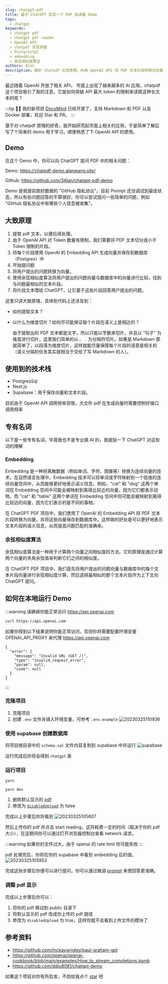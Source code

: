 ```yaml
---
slug: chatgpt-pdf
title: 基于 ChatGPT 实现一个 PDF 阅读器 Demo
tags:
  - chatgpt
keywords:
  - chatgpt pdf
  - chatgpt pdf reader
  - OpenAI API
  - chatpdf 实现原理
  - PostgresSql
  - embedding
  - 余弦相似度算法
authors: Alan
description: 解析 chatpdf 实现原理，利用 OpenAI API 将 PDF 文本片段转换为向量，并使用余弦相似度算法匹配用户提出的问题和文本片段，从而实现对长文本的问答。
---
```


最近随着 OpenAI 开放了相关 API， 市面上出现了越来越多的 AI 应用，chatpdf 这个项目吸引了我的注意，它是如何突破 API 最大 token 的限制来读取这种长文本的呢？

<!--truncate-->

:::tip
🎉🎉 我的新项目 [DocsMind](https://github.com/3Alan/DocsMind) 已经开源了，支持 Markdown 和 PDF 以及 Docker 部署，欢迎 Star 和 PR。
:::

基于对 chatpdf 原理的好奇，我开始研究起市面上相关的应用，于是简单了解后写了个简单的 demo 用于学习，顺便熟悉了下 OpenAI API 的使用。

## Demo

在这个 Demo 中，你可以向 ChatGPT 提问 PDF 中的相关问题：

Demo: https://chatpdf-demo.alanwang.site/

Github: https://github.com/3Alan/chatgpt-pdf-demo

Demo 是我提前跑好数据的 "GitHub 隐私协议"。目前 Prompt 还没调试到最佳状态，所以有些问题回答的不算很好。你可以尝试提问一些简单的问题，例如 "GitHub 隐私协议中有哪些个人信息被收集"。

## 大致原理

1. 提取 pdf 文本，以便后续处理。
2. 由于 OpenAI API 对 Token 数量有限制，我们需要将 PDF 文本切分成小于 Token 限制的片段。
3. 将每个片段使用 OpenAI 的 Embedding API 生成向量并保存到数据库（Postgres）中
4. 开始提问题
5. 将用户提出的问题转换为向量。
6. 使用余弦相似度算法将用户提出的问题向量与数据库中的向量进行比较，找到与问题最相似的文本片段。
7. 将片段文本喂给 ChatGPT，让它基于这些片段回答用户提出的问题。

这里只讲大致原理，具体到代码上还涉及到：

- 如何提取文本？
- 以什么为维度切片？如何尽可能保证每个片段在语义上是相近的？

  由于提取出的 PDF 文本都是文字，所以只能以字数来切片，并且以 “句子” 为维度进行切片，这里我们简单的以 `。` `.` 为分隔符切片。如果是 Markdown 那就简单了，以段落为维度切片，这样就能尽量保障每个片段的语意是相关的（语义分隔的任务其实就相当于交给了写 Markdown 的人）。

## 使用到的技术栈

- PostgresSql
- Next.js
- Supabase：用于保存向量和文本片段。

目前由于 OpenAI API 调用频率受限，大文件 pdf 在生成向量时需要控制好接口调用频率

## 专有名词

以下是一些专有名词，毕竟我也不是专业搞 AI 的，我就贴一下 ChatGPT 对这些词的理解

### Embedding

Embedding 是一种将离散数据（例如单词、字符、图像等）转换为连续向量的技术。在自然语言处理中，Embedding 技术可以将单词或字符映射到一个低维的连续向量空间中，从而能够更好地表示语义信息。例如，"cat" 和 "dog" 这两个单词在 Embedding 空间中可能会被映射到离得比较近的向量，因为它们都表示动物，而 "cat" 和 "table" 这两个单词在 Embedding 空间中则可能会被映射到离得比较远的向量，因为它们表示的是不同的事物。

在 ChatGPT PDF 项目中，我们使用了 OpenAI 的 Embedding API 将 PDF 文本片段转换为向量，并将这些向量保存到数据库中。这样做的好处是可以更好地表示文本片段的语义信息，从而提高问题匹配的准确率。

### 余弦相似度算法

余弦相似度算法是一种用于计算两个向量之间相似度的方法。它的原理是通过计算两个向量的夹角余弦值来判断它们之间的相似度。

在 ChatGPT PDF 项目中，我们首先将用户提出的问题向量与数据库中的每个文本片段向量进行余弦相似度计算，然后选择最相似的那个文本片段作为上下文向 ChatGPT 提问。

## 如何在本地运行 Demo

:::warning
请确保你能正常访问 https://api.openai.com

```bash
curl https://api.openai.com
```

如果你得到以下结果说明你能正常访问，否则你将需要配置环境变量 OPENAI_API_PROXY 来代理 https://api.openai.com

```
{
  "error": {
    "message": "Invalid URL (GET /)",
    "type": "invalid_request_error",
    "param": null,
    "code": null
  }
}

```

:::

### 克隆项目

1. 克隆项目
2. 创建 `.env` 文件并填入环境变量，可参考 `.env.example`
   ![20230325110936](https://raw.githubusercontent.com/3Alan/images/master/img/20230325110936.png)

### 使用 supabase 创建数据库

将项目根目录中的 `schema.sql` 文件内容复制到 supabase 中并运行
![supabase](https://raw.githubusercontent.com/3Alan/images/master/img/img20230325104103.png)

运行完成后你将会得到 `chatgpt` 表

### 运行项目

```
yarn
```

```
yarn dev
```

1. 删除默认显示的 [pdf](https://github.com/3Alan/chatgpt-pdf-demo/blob/main/src/pages/index.tsx#LL45C51-L45C72)
2. 修改为 [`disabledUpload`](https://github.com/3Alan/chatgpt-pdf-demo/blob/7c8daa32a9d2450f037224a06cc821ff682f5c36/src/pages/index.tsx#L46) 为 false

完成以上步骤后你将看到
![20230325105607](https://raw.githubusercontent.com/3Alan/images/master/img/img20230325105607.png)

然后上传你的 pdf 并点击 start reading，这将耗费一定的时间（取决于你的 pdf 大小），在这期间你可以通过打开浏览器控制台查看 network 请求。

:::warning
如果你的文件过大，由于 openai 的 rate limit 你可能失败
:::

pdf 处理完后，你将在你的 supabase 中看到 embedding 后的值。
![20230325105953](https://raw.githubusercontent.com/3Alan/images/master/img/img20230325105953.png)

完成这些步骤后你便可以进行提问，你可以通过微调 [prompt](https://github.com/3Alan/chatgpt-pdf-demo/blob/588135cc265eb702b39d9ee9a853264173c45dc5/src/utils/openaiStream.ts#L19) 来使回答更准确。

### 调整 pdf 显示

完成以上步骤后你可以：

1. 将你的 pdf 移动到 public 目录下
2. 将默认显示的 pdf 改成你上传的 pdf 路径
3. 修改为 `disabledUpload` 为 true，这样你就不会看到上传文件的模块了

## 参考资料

- https://github.com/mckaywrigley/paul-graham-gpt
- https://github.com/openai/openai-cookbook/blob/main/examples/How_to_stream_completions.ipynb
- https://github.com/ddiu8081/chatgpt-demo

如果这个项目对你有所启发，不妨给我点个 [star](https://github.com/3Alan/chatgpt-pdf-demo) 吧
